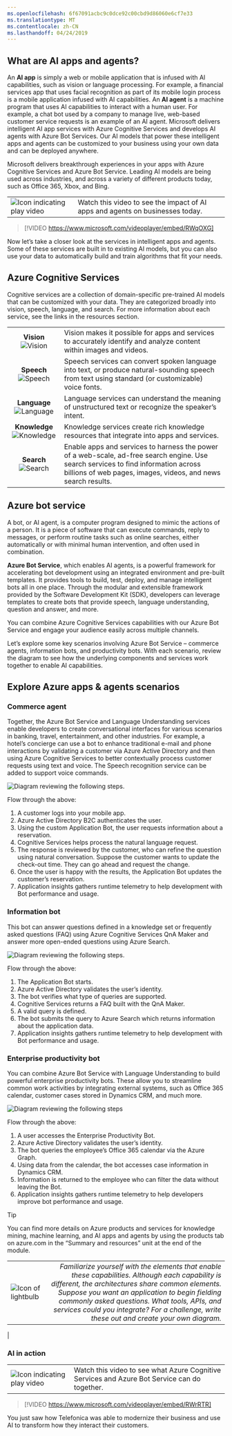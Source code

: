 ```yaml
---
ms.openlocfilehash: 6f67091acbc9c0dce92c00cbd9d86060e6cf7e33
ms.translationtype: MT
ms.contentlocale: zh-CN
ms.lasthandoff: 04/24/2019
---
```

## <a name="what-are-ai-apps-and-agents"></a>What are AI apps and agents?

An **AI app** is simply a web or mobile application that is infused with AI capabilities, such as vision or language processing. For example, a financial services app that uses facial recognition as part of its mobile login process is a mobile application infused with AI capabilities. An **AI agent** is a machine program that uses AI capabilities to interact with a human user. For example, a chat bot used by a company to manage live, web-based customer service requests is an example of an AI agent. Microsoft delivers intelligent AI app services with Azure Cognitive Services and develops AI agents with Azure Bot Services. Our AI models that power these intelligent apps and agents can be customized to your business using your own data and can be deployed anywhere.

Microsoft delivers breakthrough experiences in your apps with Azure Cognitive Services and Azure Bot Service. Leading AI models are being used across industries, and across a variety of different products today, such as Office 365, Xbox, and Bing.

|  |  |
| ------------ | -------------| 
|![Icon indicating play video](../media/video_icon.png)|Watch this video to see the impact of AI apps and agents on businesses today.|

>[!VIDEO https://www.microsoft.com/videoplayer/embed/RWqOXG]

Now let’s take a closer look at the services in intelligent apps and agents. Some of these services are built in to existing AI models, but you can also use your data to automatically build and train algorithms that fit your needs.

## <a name="azure-cognitive-services"></a>Azure Cognitive Services

Cognitive services are a collection of domain-specific pre-trained AI models that can be customized with your data. They are categorized broadly into vision, speech, language, and search. For more information about each service, see the links in the resources section.

| | |
|:---------:|---------|
|**Vision** ![Vision](../media/ic-gm06-ai_icons_computer_vision.png)    |Vision makes it possible for apps and services to accurately identify and analyze content within images and videos.           |
|**Speech** ![Speech](../media/ic-gm06-ai_icons_speech.png)     | Speech services can convert spoken language into text, or produce natural-sounding speech from text using standard (or customizable) voice fonts.        |
|**Language** ![Language](../media/ic-gm06-ai_icons_language.png)     | Language services can understand the meaning of unstructured text or recognize the speaker’s intent.         |
|**Knowledge** ![Knowledge](../media/ic-gm06-AI_icons_knowledge.png)     | Knowledge services create rich knowledge resources that integrate into apps and services.          |
|**Search**  ![Search](../media/ic-gm06-ai_icons_search.png)     | Enable apps and services to harness the power of a web-scale, ad-free search engine. Use search services to find information across billions of web pages, images, videos, and news search results.         |

## <a name="azure-bot-service"></a>Azure bot service

A bot, or AI agent, is a computer program designed to mimic the actions of a person. It is a  piece of software that can execute commands, reply to messages, or perform routine tasks such as online searches, either automatically or with minimal human intervention, and often used in combination.

**Azure Bot Service**, which enables AI agents, is a powerful framework for accelerating bot development using an integrated environment and pre-built templates. It provides tools to build, test, deploy, and manage intelligent bots all in one place. Through the modular and extensible framework provided by the Software Development Kit (SDK), developers can leverage templates to create bots that provide speech, language understanding, question and answer, and more.

You can combine Azure Cognitive Services capabilities with our Azure Bot Service and engage your audience easily across multiple channels.

Let’s explore some key scenarios involving Azure Bot Service – commerce agents, information bots, and productivity bots. With each scenario, review the diagram to see how the underlying components and services work together to enable AI capabilities.

## <a name="explore-azure-apps--agents-scenarios"></a>Explore Azure apps & agents scenarios

### <a name="commerce-agent"></a>Commerce agent

Together, the Azure Bot Service and Language Understanding services enable developers to create conversational interfaces for various scenarios in banking, travel, entertainment, and other industries. For example, a hotel’s concierge can use a bot to enhance traditional e-mail and phone interactions by validating a customer via Azure Active Directory and then using Azure Cognitive Services to better contextually process customer requests using text and voice. The Speech recognition service can be added to support voice commands.

![Diagram reviewing the following steps.](../media/IC-GM06-AI_Diagram1.png)

Flow through the above:

1. A customer logs into your mobile app.
2. Azure Active Directory B2C authenticates the user.
3. Using the custom Application Bot, the user requests information about a reservation.
4. Cognitive Services helps process the natural language request.
5. The response is reviewed by the customer, who can refine the question using natural conversation. Suppose the customer wants to update the check-out time. They can go ahead and request the change.
6. Once the user is happy with the results, the Application Bot updates the customer’s reservation.
7. Application insights gathers runtime telemetry to help development with Bot performance and usage.

### <a name="information-bot"></a>Information bot

This bot can answer questions defined in a knowledge set or frequently asked questions (FAQ) using Azure Cognitive Services QnA Maker and answer more open-ended questions using Azure Search.

![Diagram reviewing the following steps.](../media/IC-GM06-AI_Diagram2.png)

Flow through the above:

1. The Application Bot starts.
2. Azure Active Directory validates the user’s identity.
3. The bot verifies what type of queries are supported. 
4. Cognitive Services returns a FAQ built with the QnA Maker. 
5. A valid query is defined. 
6. The bot submits the query to Azure Search which returns information about the application data. 
7. Application insights gathers runtime telemetry to help development with Bot performance and usage.

### <a name="enterprise-productivity-bot"></a>Enterprise productivity bot

You can combine Azure Bot Service with Language Understanding to build powerful enterprise productivity bots. These allow you to streamline common work activities by integrating external systems, such as Office 365 calendar, customer cases stored in Dynamics CRM, and much more.

![ Diagram reviewing the following steps](../media/IC-GM06-AI_Diagram3.png)

Flow through the above:

1. A user accesses the Enterprise Productivity Bot.
2. Azure Active Directory validates the user’s identity.
3. The bot queries the employee’s Office 365 calendar via the Azure Graph.
4. Using data from the calendar, the bot accesses case information in Dynamics CRM.
5. Information is returned to the employee who can filter the data without leaving the Bot.
6. Application insights gathers runtime telemetry to help developers improve bot performance and usage.

> [!TIP]
> You can find more details on Azure products and services for knowledge mining, machine learning, and AI apps and agents by using the products tab on azure.com in the “Summary and resources” unit at the end of the module.

|  |  |
| ------------ | -------------:| 
|![Icon of lightbulb](../media/lightbulb_icon.png)|*Familiarize yourself with the elements that enable these capabilities. Although each capability is different, the architectures share common elements. Suppose you want an application to begin fielding commonly asked questions. What tools, APIs, and services could you integrate? For a challenge, write these out and create your own diagram.*
|

### <a name="ai-in-action"></a>AI in action

|  |  |
| ------------ | -------------| 
|![Icon indicating play video](../media/video_icon.png)|Watch this video to see what Azure Cognitive Services and Azure Bot Service can do together.|

>[!VIDEO https://www.microsoft.com/videoplayer/embed/RWrRTR]

You just saw how Telefonica was able to modernize their business and use AI to transform how they interact their customers.